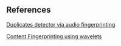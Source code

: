 References
----------

[Duplicates detector via audio fingerprinting](http://www.codeproject.com/Articles/206507/Duplicates-detector-via-audio-fingerprinting)

[Content Fingerprinting using wavelets](http://www.nhchau.com/files/cvmp_BalujaCovell.A4color.pdf)
